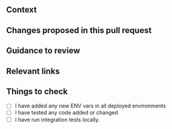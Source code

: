 ## Context

<!-- Why are you making this change? What might surprise someone about it? -->

## Changes proposed in this pull request

<!-- If there are UI changes, please include Before and After screenshots. -->

## Guidance to review

<!-- How could someone else check this work? Which parts do you want more feedback on? -->

## Relevant links


## Things to check

- [ ] I have added any new ENV vars in all deployed environments
- [ ] I have tested any code added or changed
- [ ] I have run integration tests locally.
